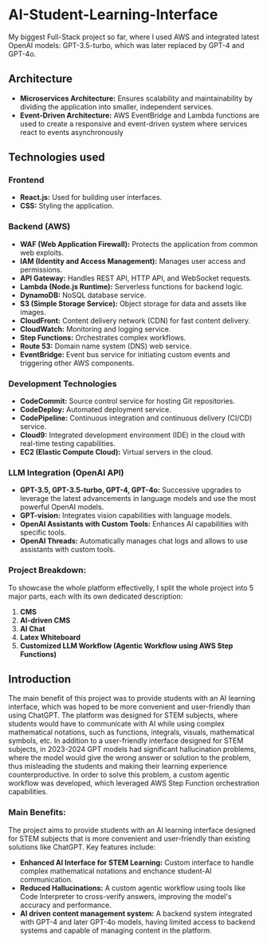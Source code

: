 # AI-Student-Learning-Interface

My biggest Full-Stack project so far, where I used AWS and integrated latest OpenAI models: GPT-3.5-turbo, which was later replaced by GPT-4 and GPT-4o.

## Architecture
- **Microservices Architecture:** Ensures scalability and maintainability by dividing the application into smaller, independent services.
- **Event-Driven Architecture:**  AWS EventBridge and Lambda functions are used to create a responsive and event-driven system where services react to events asynchronously


## Technologies used
### Frontend
- **React.js:** Used for building user interfaces.
- **CSS:** Styling the application.

### Backend (AWS)
- **WAF (Web Application Firewall):** Protects the application from common web exploits.
- **IAM (Identity and Access Management):** Manages user access and permissions.
- **API Gateway:** Handles REST API, HTTP API, and WebSocket requests.
- **Lambda (Node.js Runtime):** Serverless functions for backend logic.
- **DynamoDB:** NoSQL database service.
- **S3 (Simple Storage Service):** Object storage for data and assets like images.
- **CloudFront:** Content delivery network (CDN) for fast content delivery.
- **CloudWatch:** Monitoring and logging service.
- **Step Functions:** Orchestrates complex workflows.
- **Route 53:** Domain name system (DNS) web service.
- **EventBridge:** Event bus service for initiating custom events and triggering other AWS components.

### Development Technologies
- **CodeCommit:** Source control service for hosting Git repositories.
- **CodeDeploy:** Automated deployment service.
- **CodePipeline:** Continuous integration and continuous delivery (CI/CD) service.
- **Cloud9:** Integrated development environment (IDE) in the cloud with real-time testing capabilities.
- **EC2 (Elastic Compute Cloud):** Virtual servers in the cloud.

### LLM Integration (OpenAI API)
- **GPT-3.5, GPT-3.5-turbo, GPT-4, GPT-4o:** Successive upgrades to leverage the latest advancements in language models and use the most powerful OpenAI models.
- **GPT-vision:** Integrates vision capabilities with language models.
- **OpenAI Assistants with Custom Tools:** Enhances AI capabilities with specific tools.
- **OpenAI Threads:** Automatically manages chat logs and allows to use assistants with custom tools.





### Project Breakdown:
To showcase the whole platform effectivelly, I split the whole project into 5 major parts, each with its own dedicated description:
1. **CMS**
2. **AI-driven CMS**
3. **AI Chat**
4. **Latex Whiteboard**
5. **Customized LLM Workflow (Agentic Workflow using AWS Step Functions)**


## Introduction
The main benefit of this project was to provide students with an AI learning interface, which was hoped to be more convenient and user-friendly than using ChatGPT. The platform was designed for STEM subjects, where students would have to communicate with AI while using complex mathematical notations, such as functions, integrals, visuals, mathematical symbols, etc. In addition to a user-friendly interface designed for STEM subjects, in 2023-2024 GPT models had significant hallucination problems, where the model would give the wrong answer or solution to the problem, thus misleading the students and making their learning experience counterproductive. In order to solve this problem, a custom agentic workflow was developed, which leveraged AWS Step Function orchestration capabilities.



### Main Benefits:
The project aims to provide students with an AI learning interface designed for STEM subjects that is more convenient and user-friendly than existing solutions like ChatGPT. Key features include:
- **Enhanced AI Interface for STEM Learning:** Custom interface to handle complex mathematical notations and enchance student-AI communication.
- **Reduced Hallucinations:** A custom agentic workflow using tools like Code Interpreter to cross-verify answers, improving the model's accuracy and performance.
- **AI driven content management system:** A backend system integrated with GPT-4 and later GPT-4o models, having limited access to backend systems and capable of managing content in the platform.
